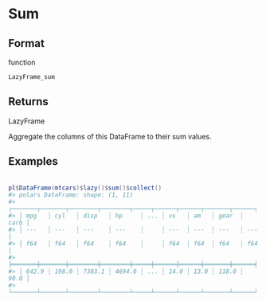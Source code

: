 # Sum

## Format

function

```r
LazyFrame_sum
```

## Returns

LazyFrame

Aggregate the columns of this DataFrame to their sum values.

## Examples

<pre class='r-example'> <code> <span class='r-in'><span></span></span>
<span class='r-in'><span><span class='va'>pl</span><span class='op'>$</span><span class='fu'>DataFrame</span><span class='op'>(</span><span class='va'>mtcars</span><span class='op'>)</span><span class='op'>$</span><span class='fu'>lazy</span><span class='op'>(</span><span class='op'>)</span><span class='op'>$</span><span class='fu'>sum</span><span class='op'>(</span><span class='op'>)</span><span class='op'>$</span><span class='fu'>collect</span><span class='op'>(</span><span class='op'>)</span></span></span>
<span class='r-out co'><span class='r-pr'>#&gt;</span> polars DataFrame: shape: (1, 11)</span>
<span class='r-out co'><span class='r-pr'>#&gt;</span> ┌───────┬───────┬────────┬────────┬─────┬──────┬──────┬───────┬──────┐</span>
<span class='r-out co'><span class='r-pr'>#&gt;</span> │ mpg   ┆ cyl   ┆ disp   ┆ hp     ┆ ... ┆ vs   ┆ am   ┆ gear  ┆ carb │</span>
<span class='r-out co'><span class='r-pr'>#&gt;</span> │ ---   ┆ ---   ┆ ---    ┆ ---    ┆     ┆ ---  ┆ ---  ┆ ---   ┆ ---  │</span>
<span class='r-out co'><span class='r-pr'>#&gt;</span> │ f64   ┆ f64   ┆ f64    ┆ f64    ┆     ┆ f64  ┆ f64  ┆ f64   ┆ f64  │</span>
<span class='r-out co'><span class='r-pr'>#&gt;</span> ╞═══════╪═══════╪════════╪════════╪═════╪══════╪══════╪═══════╪══════╡</span>
<span class='r-out co'><span class='r-pr'>#&gt;</span> │ 642.9 ┆ 198.0 ┆ 7383.1 ┆ 4694.0 ┆ ... ┆ 14.0 ┆ 13.0 ┆ 118.0 ┆ 90.0 │</span>
<span class='r-out co'><span class='r-pr'>#&gt;</span> └───────┴───────┴────────┴────────┴─────┴──────┴──────┴───────┴──────┘</span>
 </code></pre>